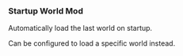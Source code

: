 ### Startup World Mod

Automatically load the last world on startup.

Can be configured to load a specific world instead.